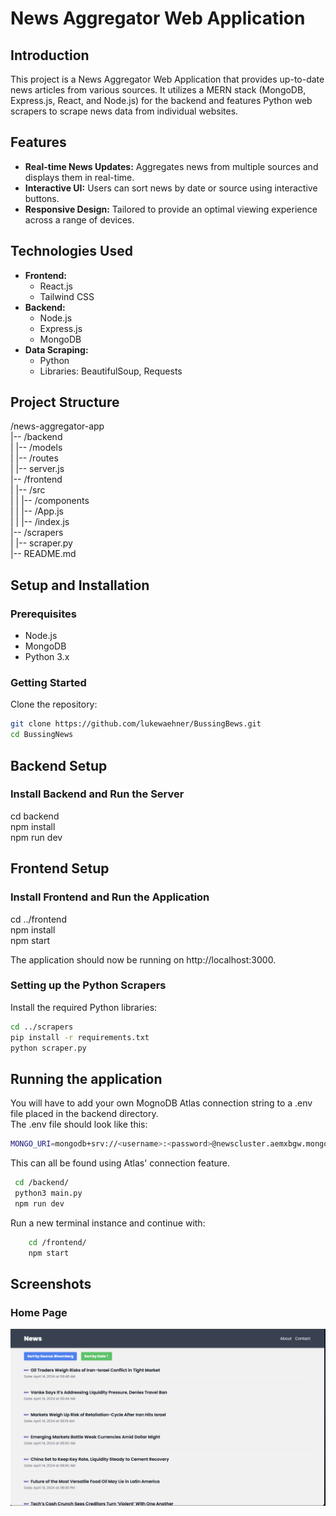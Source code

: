 # News Aggregator Web Application

## Introduction

This project is a News Aggregator Web Application that provides up-to-date news articles from various sources. It utilizes a MERN stack (MongoDB, Express.js, React, and Node.js) for the backend and features Python web scrapers to scrape news data from individual websites.

## Features

- **Real-time News Updates:** Aggregates news from multiple sources and displays them in real-time.
- **Interactive UI:** Users can sort news by date or source using interactive buttons.
- **Responsive Design:** Tailored to provide an optimal viewing experience across a range of devices.

## Technologies Used

- **Frontend:**
  - React.js
  - Tailwind CSS
- **Backend:**
  - Node.js
  - Express.js
  - MongoDB
- **Data Scraping:**
  - Python
  - Libraries: BeautifulSoup, Requests

## Project Structure

/news-aggregator-app  
|-- /backend  
| |-- /models  
| |-- /routes  
| |-- server.js  
|-- /frontend  
| |-- /src  
| | |-- /components  
| | |-- /App.js  
| | |-- /index.js  
|-- /scrapers  
| |-- scraper.py  
|-- README.md

## Setup and Installation

### Prerequisites

- Node.js
- MongoDB
- Python 3.x

### Getting Started

Clone the repository:

```bash
git clone https://github.com/lukewaehner/BussingBews.git
cd BussingNews
```

## Backend Setup

### Install Backend and Run the Server

cd backend  
npm install  
npm run dev

## Frontend Setup

### Install Frontend and Run the Application

cd ../frontend  
npm install  
npm start

The application should now be running on http://localhost:3000.

### Setting up the Python Scrapers

Install the required Python libraries:

```bash
cd ../scrapers
pip install -r requirements.txt
python scraper.py
```

## Running the application

You will have to add your own MognoDB Atlas connection string to a .env file placed in the backend directory.  
The .env file should look like this:

```bash
MONGO_URI=mongodb+srv://<username>:<password>@newscluster.aemxbgw.mongodb.net/<DataBaseName>?retryWrites=true&w=majority&appName=<ClusterName>
```

This can all be found using Atlas' connection feature.

```bash
 cd /backend/
 python3 main.py
 npm run dev
```

Run a new terminal instance and continue with:

```bash
    cd /frontend/
    npm start
```

## Screenshots

### Home Page

![Home Page](frontend/screenshots/BussingNews.png "Screenshot of the Home Page")
